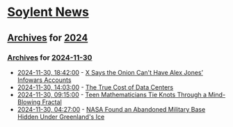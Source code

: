 # [Soylent News](../../../README.md)

## [Archives](../../index.md) for [2024](../index.md)

### [Archives](../../index.md) for [2024-11-30](index.md)

* [2024-11-30, 18:42:00](https://soylentnews.org/article.pl?sid=24/11/28/1523248&from=rss) - [X Says the Onion Can't Have Alex Jones’ Infowars Accounts](https://soylentnews.org/article.pl?sid=24/11/28/1523248&from=rss)
* [2024-11-30, 14:03:00](https://soylentnews.org/article.pl?sid=24/11/28/1520243&from=rss) - [The True Cost of Data Centers](https://soylentnews.org/article.pl?sid=24/11/28/1520243&from=rss)
* [2024-11-30, 09:15:00](https://soylentnews.org/article.pl?sid=24/11/27/1940248&from=rss) - [Teen Mathematicians Tie Knots Through a Mind-Blowing Fractal](https://soylentnews.org/article.pl?sid=24/11/27/1940248&from=rss)
* [2024-11-30, 04:27:00](https://soylentnews.org/article.pl?sid=24/11/27/1840206&from=rss) - [NASA Found an Abandoned Military Base Hidden Under Greenland's Ice](https://soylentnews.org/article.pl?sid=24/11/27/1840206&from=rss)
